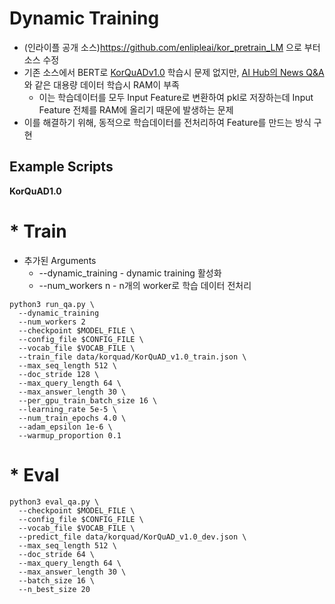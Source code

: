 # Dynamic Training 

- (인라이플 공개 소스)https://github.com/enlipleai/kor_pretrain_LM 으로 부터 소스 수정
- 기존 소스에서 BERT로 [KorQuADv1.0](https://korquad.github.io/category/1.0_KOR.html) 학습시 문제 없지만, [AI Hub의 News Q&A](http://www.aihub.or.kr/aidata/86)와 같은 대용량 데이터 학습시 RAM이 부족
  - 이는 학습데이터를 모두 Input Feature로 변환하여 pkl로 저장하는데 Input Feature 전체를 RAM에 올리기 때문에 발생하는 문제
- 이를 해결하기 위해, 동적으로 학습데이터를 전처리하여 Feature를 만드는 방식 구현

## Example Scripts
**KorQuAD1.0**

# * Train

- 추가된 Arguments
   - --dynamic_training - dynamic training 활성화
   - --num_workers n - n개의 worker로 학습 데이터 전처리
   
```shell
python3 run_qa.py \
  --dynamic_training
  --num_workers 2
  --checkpoint $MODEL_FILE \
  --config_file $CONFIG_FILE \
  --vocab_file $VOCAB_FILE \
  --train_file data/korquad/KorQuAD_v1.0_train.json \
  --max_seq_length 512 \
  --doc_stride 128 \
  --max_query_length 64 \
  --max_answer_length 30 \
  --per_gpu_train_batch_size 16 \
  --learning_rate 5e-5 \
  --num_train_epochs 4.0 \
  --adam_epsilon 1e-6 \
  --warmup_proportion 0.1
```

# * Eval
```shell
python3 eval_qa.py \
  --checkpoint $MODEL_FILE \
  --config_file $CONFIG_FILE \
  --vocab_file $VOCAB_FILE \
  --predict_file data/korquad/KorQuAD_v1.0_dev.json \
  --max_seq_length 512 \
  --doc_stride 64 \
  --max_query_length 64 \
  --max_answer_length 30 \
  --batch_size 16 \
  --n_best_size 20
```
